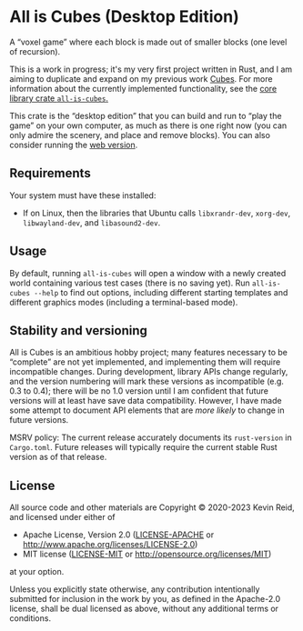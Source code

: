All is Cubes (Desktop Edition)
==============================

A “voxel game” where each block is made out of smaller blocks (one level of recursion).

This is a work in progress; it's my very first project written in Rust, and I am aiming to duplicate and expand on my previous work [Cubes](https://github.com/kpreid/cubes/). For more information about the currently implemented functionality, see the [core library crate `all-is-cubes`.][all-is-cubes]

This crate is the “desktop edition” that you can build and run to “play the game” on your own computer, as much as there is one right now (you can only admire the scenery, and place and remove blocks). You can also consider running the [web version][all-is-cubes-server].

[all-is-cubes]: https://crates.io/crates/all-is-cubes
[all-is-cubes-server]: https://crates.io/crates/all-is-cubes-server

Requirements
------------

Your system must have these installed:

* If on Linux, then the libraries that Ubuntu calls `libxrandr-dev`, `xorg-dev`, `libwayland-dev`, and `libasound2-dev`.

Usage
-----

By default, running `all-is-cubes` will open a window with a newly created world containing various test cases (there is no saving yet). Run `all-is-cubes --help` to find out options, including different starting templates and different graphics modes (including a terminal-based mode).

Stability and versioning
------------------------

All is Cubes is an ambitious hobby project; many features necessary to be “complete” are not yet implemented, and implementing them will require incompatible changes. During development, library APIs change regularly, and the version numbering will mark these versions as incompatible (e.g. 0.3 to 0.4); there will be no 1.0 version until I am confident that future versions will at least have save data compatibility. However, I have made some attempt to document API elements that are _more likely_ to change in future versions.

MSRV policy: The current release accurately documents its `rust-version` in `Cargo.toml`.
Future releases will typically require the current stable Rust version as of that release.

License
-------

All source code and other materials are Copyright © 2020-2023 Kevin Reid, and licensed under either of

 * Apache License, Version 2.0
   ([LICENSE-APACHE](LICENSE-APACHE) or http://www.apache.org/licenses/LICENSE-2.0)
 * MIT license
   ([LICENSE-MIT](LICENSE-MIT) or http://opensource.org/licenses/MIT)

at your option. 

Unless you explicitly state otherwise, any contribution intentionally submitted
for inclusion in the work by you, as defined in the Apache-2.0 license, shall be
dual licensed as above, without any additional terms or conditions.

